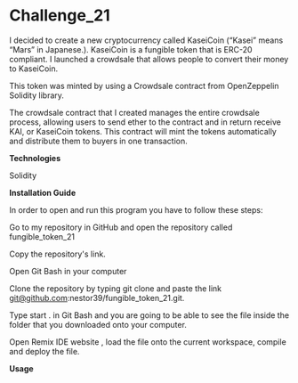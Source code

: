 # Challenge_21

I decided to create a new cryptocurrency called KaseiCoin (“Kasei” means “Mars” in Japanese.). KaseiCoin is a fungible token that is ERC-20 compliant. I launched a crowdsale that allows people to convert their money to KaseiCoin.

This token was minted by using a Crowdsale contract from OpenZeppelin Solidity library.

The crowdsale contract that I created manages the entire crowdsale process, allowing users to send ether to the contract and in return receive KAI, or KaseiCoin tokens. This contract will mint the tokens automatically and distribute them to buyers in one transaction.

**Technologies**

Solidity

**Installation Guide**

In order to open and run this program you have to follow these steps:

Go to my repository in GitHub and open the repository called fungible_token_21

Copy the repository's link.

Open Git Bash in your computer

Clone the repository by typing git clone and paste the link git@github.com:nestor39/fungible_token_21.git.

Type start . in Git Bash and you are going to be able to see the file inside the folder that you downloaded onto your computer.

Open Remix IDE website , load the file onto the current workspace, compile and deploy the file.

**Usage**

